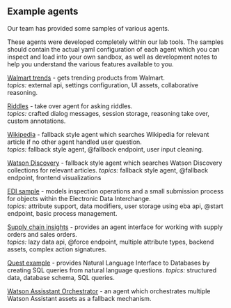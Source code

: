 ## Example agents

Our team has provided some samples of various agents. 

These agents were developed completely within our lab tools. The samples should contain the actual yaml configuration of each agent which you can inspect and load into your own sandbox, as well as development notes to help you understand the various features available to you.

[Walmart trends](../samples/Walmart.md) - gets trending products from Walmart.  
*topics:* external api, settings configuration, UI assets, collaborative reasoning.

[Riddles](../samples/Riddles.md) - take over agent for asking riddles.  
*topics:* crafted dialog messages, session storage, reasoning take over, custom annotations.

[Wikipedia](../samples/Wikipedia.md) - fallback style agent which searches Wikipedia for relevant article if no other agent handled user question.  
*topics:* fallback style agent, @fallback endpoint, user input cleaning.

[Watson Discovery](../samples/WatsonDiscovery.md) - fallback style agent which searches Watson Discovery collections for relevant articles.
*topics:* fallback style agent, @fallback endpoint, frontend visualizations

[EDI sample](../samples/EDI.md) - models inspection operations and a small submission process for objects within the Electronic Data Interchange.  
*topics:* attribute support, data modifiers, user storage using eba api, @start endpoint, basic process management.

[Supply chain insights](../samples/SupplyChain.md) - provides an agent interface for working with supply orders and sales orders.  
*topics:* lazy data api, @force endpoint, multiple attribute types, backend assets, complex action signatures.

[Quest example](../samples/Quest.md) - provides Natural Language Interface to Databases by creating SQL queries from natural language questions. 
*topics:* structured data, database schema, SQL queries.

[Watson Assisstant Orchestrator](../samples/WatsonAssistantOrchestrator.md) - an agent which orchestrates multiple Watson Assistant assets as a fallback mechanism. 
